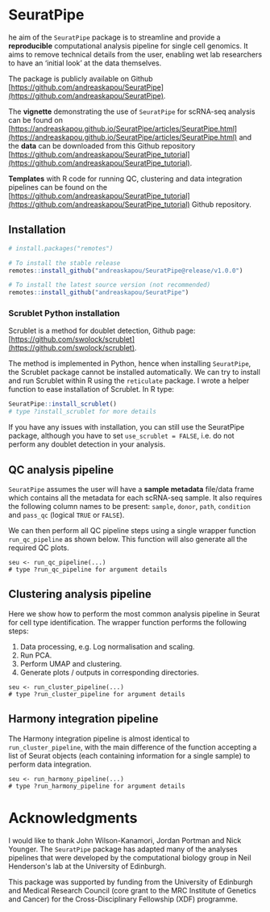 # SeuratPipe

he aim of the `SeuratPipe` package is to streamline and provide a __reproducible__ computational analysis pipeline for single cell genomics. It aims to remove technical details from the user, enabling wet lab researchers to have an ‘initial look’ at the data themselves.

The package is publicly available on Github [https://github.com/andreaskapou/SeuratPipe](https://github.com/andreaskapou/SeuratPipe).


The __vignette__ demonstrating the use of `SeuratPipe` for scRNA-seq analysis can be found on  [https://andreaskapou.github.io/SeuratPipe/articles/SeuratPipe.html](https://andreaskapou.github.io/SeuratPipe/articles/SeuratPipe.html) and the __data__ can be downloaded from this Github repository [https://github.com/andreaskapou/SeuratPipe_tutorial](https://github.com/andreaskapou/SeuratPipe_tutorial).


__Templates__ with R code for running QC, clustering and data integration pipelines can be found on the [https://github.com/andreaskapou/SeuratPipe_tutorial](https://github.com/andreaskapou/SeuratPipe_tutorial) Github repository.

## Installation
```R
# install.packages("remotes")

# To install the stable release
remotes::install_github("andreaskapou/SeuratPipe@release/v1.0.0")

# To install the latest source version (not recommended)
remotes::install_github("andreaskapou/SeuratPipe")
```

### Scrublet Python installation
Scrublet is a method for doublet detection, Github page: [https://github.com/swolock/scrublet](https://github.com/swolock/scrublet). 

The method is implemented in Python, hence when installing `SeuratPipe`, the Scrublet package cannot be installed automatically. We can try to install and run Scrublet within R using the `reticulate` package. I wrote a helper function to ease installation of Scrublet. In R type:
```R
SeuratPipe::install_scrublet()
# type ?install_scrublet for more details
```

If you have any issues with installation, you can still use the SeuratPipe package, although you have to set `use_scrublet = FALSE`, i.e. do not perform any doublet detection in your analysis.

## QC analysis pipeline
`SeuratPipe` assumes the user will have a __sample metadata__ file/data frame which contains all the metadata for each scRNA-seq sample. It also requires the following column names to be present: `sample`, `donor`, `path`, `condition` and `pass_qc` (logical `TRUE` or `FALSE`).

We can then perform all QC pipeline steps using a single wrapper function `run_qc_pipeline` as shown below. This function will also generate all the required QC plots. 

```{R
seu <- run_qc_pipeline(...)
# type ?run_qc_pipeline for argument details
```

## Clustering analysis pipeline
Here we show how to perform the most common analysis pipeline in Seurat for cell type identification. 
The wrapper function performs the following steps: 

1. Data processing, e.g. Log normalisation and scaling.
2. Run PCA. 
3. Perform UMAP and clustering. 
4. Generate plots / outputs in corresponding directories.

```{R
seu <- run_cluster_pipeline(...)
# type ?run_cluster_pipeline for argument details
```

## Harmony integration pipeline
The Harmony integration pipeline is almost identical to `run_cluster_pipeline`, with the main difference of the function accepting a list of Seurat objects (each containing information for a single sample) to perform data integration.
```{R
seu <- run_harmony_pipeline(...)
# type ?run_harmony_pipeline for argument details
```

# Acknowledgments
I would like to thank John Wilson-Kanamori, Jordan Portman and Nick Younger. The `SeuratPipe` package has adapted many of the analyses pipelines that were developed by the computational biology group in Neil Henderson's lab at the University of Edinburgh.

This package was supported by funding from the University of Edinburgh and Medical Research Council (core grant to the MRC Institute of Genetics and Cancer) for the Cross-Disciplinary Fellowship (XDF) programme.
